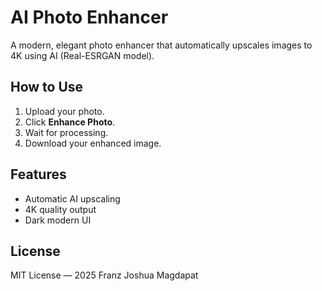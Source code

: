 # AI Photo Enhancer

A modern, elegant photo enhancer that automatically upscales images to 4K using AI (Real-ESRGAN model).

## How to Use
1. Upload your photo.
2. Click **Enhance Photo**.
3. Wait for processing.
4. Download your enhanced image.

## Features
- Automatic AI upscaling
- 4K quality output
- Dark modern UI

## License
MIT License — 2025 Franz Joshua Magdapat
